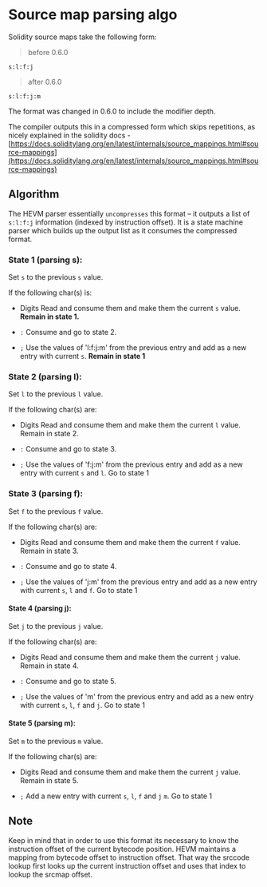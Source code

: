 # Source map parsing algo

Solidity source maps take the following form:

> before 0.6.0

```dhall
s:l:f:j
```

> after 0.6.0

```dhall
s:l:f:j:m
```

The format was changed in 0.6.0 to include the modifier depth.

The compiler outputs this in a compressed form which skips repetitions,
as nicely explained in the solidity docs -
[https://docs.soliditylang.org/en/latest/internals/source_mappings.html#source-mappings](https://docs.soliditylang.org/en/latest/internals/source_mappings.html#source-mappings)

## Algorithm

The HEVM parser essentially `uncompresses` this format – it outputs a
list of `s:l:f:j` information (indexed by instruction offset). It is a
state machine parser which builds up the output list as it consumes the
compressed format.

### State 1 (parsing s):

Set `s` to the previous `s` value.

If the following char(s) is:

-   Digits Read and consume them and make them the current `s` value.
    **Remain in state 1.**

-   `:` Consume and go to state 2.

-   `;` Use the values of 'l:f:j:m' from the previous entry and add as a
    new entry with current `s`. **Remain in state 1**

### State 2 (parsing l):

Set `l` to the previous `l` value.

If the following char(s) are:

-   Digits Read and consume them and make them the current `l` value.
    Remain in state 2.

-   `:` Consume and go to state 3.

-   `;` Use the values of 'f:j:m' from the previous entry and add as a
    new entry with current `s` and `l`. Go to state 1

### State 3 (parsing f):

Set `f` to the previous `f` value.

If the following char(s) are:

-   Digits Read and consume them and make them the current `f` value.
    Remain in state 3.

-   `:` Consume and go to state 4.

-   `;` Use the values of 'j:m' from the previous entry and add as a new
    entry with current `s`, `l` and `f`. Go to state 1

#### State 4 (parsing j):

Set `j` to the previous `j` value.

If the following char(s) are:

-   Digits Read and consume them and make them the current `j` value.
    Remain in state 4.

-   `:` Consume and go to state 5.

-   `;` Use the values of 'm' from the previous entry and add as a new
    entry with current `s`, `l`, `f` and `j`. Go to state 1

#### State 5 (parsing m):

Set `m` to the previous `m` value.

If the following char(s) are:

-   Digits Read and consume them and make them the current `j` value.
    Remain in state 5.

-   `;` Add a new entry with current `s`, `l`, `f` and `j` `m`. Go to
    state 1

## Note

Keep in mind that in order to use this format its necessary to know the
instruction offset of the current bytecode position. HEVM maintains a
mapping from bytecode offset to instruction offset. That way the srccode
lookup first looks up the current instruction offset and uses that index
to lookup the srcmap offset.

